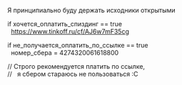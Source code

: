 Я принципиально буду держать исходники открытыми

if хочется_оплатить_спиздинг == true  
  https://www.tinkoff.ru/cf/AJ6w7mF35cg  
  
if не_получается_оплатить_по_ссылке == true  
  номер_сбера = 4274320061618800  
  
// Строго рекомендуется платить по ссылке,  
//   я сбером стараюсь не пользоваться :С
